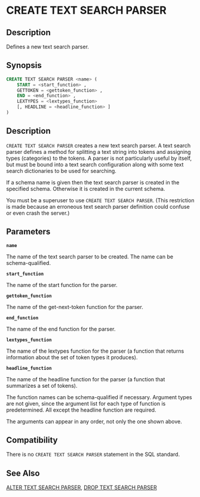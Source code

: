 # CREATE TEXT SEARCH PARSER

## Description

Defines a new text search parser.

## Synopsis

```sql
CREATE TEXT SEARCH PARSER <name> (
    START = <start_function> ,
    GETTOKEN = <gettoken_function> ,
    END = <end_function> ,
    LEXTYPES = <lextypes_function>
    [, HEADLINE = <headline_function> ]
)
```

## Description

`CREATE TEXT SEARCH PARSER` creates a new text search parser. A text search parser defines a method for splitting a text string into tokens and assigning types (categories) to the tokens. A parser is not particularly useful by itself, but must be bound into a text search configuration along with some text search dictionaries to be used for searching.

If a schema name is given then the text search parser is created in the specified schema. Otherwise it is created in the current schema.

You must be a superuser to use `CREATE TEXT SEARCH PARSER`. (This restriction is made because an erroneous text search parser definition could confuse or even crash the server.)

## Parameters

**`name`**

The name of the text search parser to be created. The name can be schema-qualified.

**`start_function`**

The name of the start function for the parser.

**`gettoken_function`**

The name of the get-next-token function for the parser.

**`end_function`**

The name of the end function for the parser.

**`lextypes_function`**

The name of the lextypes function for the parser (a function that returns information about the set of token types it produces).

**`headline_function`**

The name of the headline function for the parser (a function that summarizes a set of tokens).

The function names can be schema-qualified if necessary. Argument types are not given, since the argument list for each type of function is predetermined. All except the headline function are required.

The arguments can appear in any order, not only the one shown above.

## Compatibility

There is no `CREATE TEXT SEARCH PARSER` statement in the SQL standard.

## See Also

[ALTER TEXT SEARCH PARSER](/docs/sql-statements/sql-stmt-alter-text-search-parser.md), [DROP TEXT SEARCH PARSER](/docs/sql-statements/sql-stmt-drop-text-search-parser.md)



